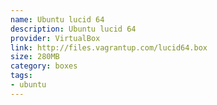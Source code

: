 ```yaml
---
name: Ubuntu lucid 64
description: Ubuntu lucid 64
provider: VirtualBox
link: http://files.vagrantup.com/lucid64.box
size: 280MB
category: boxes
tags:
- ubuntu
---
```

